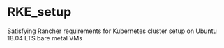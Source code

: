 # RKE_setup
Satisfying Rancher requirements for Kubernetes cluster setup on Ubuntu 18.04 LTS bare metal VMs
